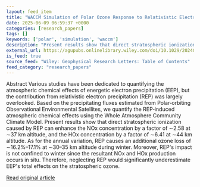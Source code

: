 ```yaml
---
layout: feed_item
title: "WACCM Simulation of Polar Ozone Response to Relativistic Electron Precipitation"
date: 2025-06-09 06:59:37 +0000
categories: [research_papers]
tags: []
keywords: ['polar', 'simulation', 'waccm']
description: "Present results show that direct stratospheric ionization caused by REP can enhance the NOx concentration by a factor of ∼2"
external_url: https://agupubs.onlinelibrary.wiley.com/doi/10.1029/2024GL114012?af=R
is_feed: true
source_feed: "Wiley: Geophysical Research Letters: Table of Contents"
feed_category: "research_papers"
---
```


Abstract Various studies have been dedicated to quantifying the atmospheric chemical effects of energetic electron precipitation (EEP), but the contribution from relativistic electron precipitation (REP) was largely overlooked. Based on the precipitating fluxes estimated from Polar‐orbiting Observational Environmental Satellites, we quantify the REP‐induced atmospheric chemical effects using the Whole Atmosphere Community Climate Model. Present results show that direct stratospheric ionization caused by REP can enhance the NOx concentration by a factor of ∼2.58 at ∼37 km altitude, and the HOx concentration by a factor of ∼6.41 at ∼44 km altitude. As for the annual variation, REP causes an additional ozone loss of ∼16.2%–17.1% at ∼30–35 km altitude during winter. Moreover, REP's impact is not confined to winter since the resultant NOx and HOx production occurs in situ. Therefore, neglecting REP would significantly underestimate EEP's total effects on the stratospheric ozone.

[Read original article](https://agupubs.onlinelibrary.wiley.com/doi/10.1029/2024GL114012?af=R)
